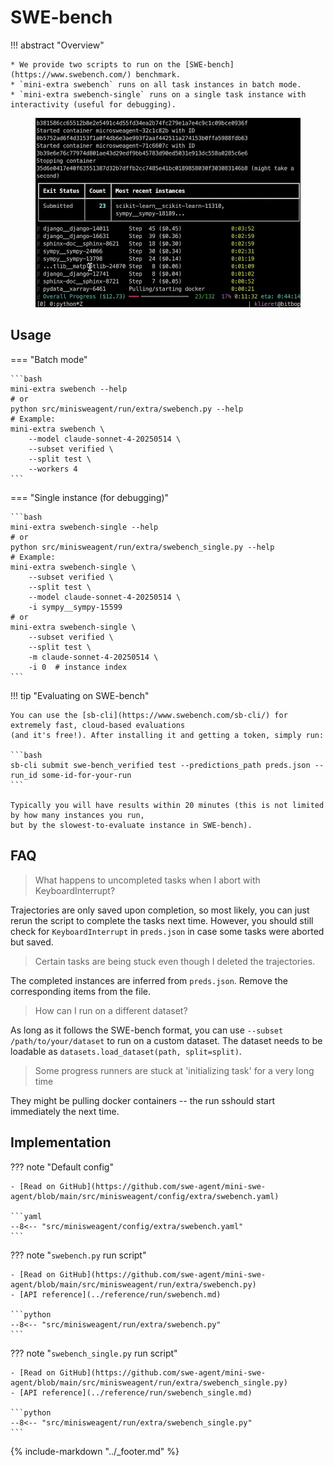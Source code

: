 # SWE-bench

!!! abstract "Overview"

    * We provide two scripts to run on the [SWE-bench](https://www.swebench.com/) benchmark.
    * `mini-extra swebench` runs on all task instances in batch mode.
    * `mini-extra swebench-single` runs on a single task instance with interactivity (useful for debugging).

<figure markdown="span">
  <div class="gif-container gif-container-styled" data-glightbox-disabled>
    <img src="https://github.com/SWE-agent/swe-agent-media/blob/main/media/mini/png/swebench.png?raw=true"
         data-gif="https://github.com/SWE-agent/swe-agent-media/blob/main/media/mini/gif/swebench.gif?raw=true"
         alt="swebench" data-glightbox="false" width="600" />
  </div>
</figure>

## Usage

=== "Batch mode"

    ```bash
    mini-extra swebench --help
    # or
    python src/minisweagent/run/extra/swebench.py --help
    # Example:
    mini-extra swebench \
        --model claude-sonnet-4-20250514 \
        --subset verified \
        --split test \
        --workers 4
    ```

=== "Single instance (for debugging)"

    ```bash
    mini-extra swebench-single --help
    # or
    python src/minisweagent/run/extra/swebench_single.py --help
    # Example:
    mini-extra swebench-single \
        --subset verified \
        --split test \
        --model claude-sonnet-4-20250514 \
        -i sympy__sympy-15599
    # or
    mini-extra swebench-single \
        --subset verified \
        --split test \
        -m claude-sonnet-4-20250514 \
        -i 0  # instance index
    ```

!!! tip "Evaluating on SWE-bench"

    You can use the [sb-cli](https://www.swebench.com/sb-cli/) for extremely fast, cloud-based evaluations
    (and it's free!). After installing it and getting a token, simply run:

    ```bash
    sb-cli submit swe-bench_verified test --predictions_path preds.json --run_id some-id-for-your-run
    ```

    Typically you will have results within 20 minutes (this is not limited by how many instances you run,
    but by the slowest-to-evaluate instance in SWE-bench).


## FAQ

> What happens to uncompleted tasks when I abort with KeyboardInterrupt?

Trajectories are only saved upon completion, so most likely, you can just rerun the script to complete the tasks next time.
However, you should still check for `KeyboardInterrupt` in `preds.json` in case some tasks were aborted but saved.

> Certain tasks are being stuck even though I deleted the trajectories.

The completed instances are inferred from `preds.json`. Remove the corresponding items from the file.

> How can I run on a different dataset?

As long as it follows the SWE-bench format, you can use `--subset /path/to/your/dataset` to run on a custom dataset.
The dataset needs to be loadable as `datasets.load_dataset(path, split=split)`.

> Some progress runners are stuck at 'initializing task' for a very long time

They might be pulling docker containers -- the run sshould start immediately the next time.

## Implementation

??? note "Default config"

    - [Read on GitHub](https://github.com/swe-agent/mini-swe-agent/blob/main/src/minisweagent/config/extra/swebench.yaml)

    ```yaml
    --8<-- "src/minisweagent/config/extra/swebench.yaml"
    ```

??? note "`swebench.py` run script"

    - [Read on GitHub](https://github.com/swe-agent/mini-swe-agent/blob/main/src/minisweagent/run/extra/swebench.py)
    - [API reference](../reference/run/swebench.md)

    ```python
    --8<-- "src/minisweagent/run/extra/swebench.py"
    ```

??? note "`swebench_single.py` run script"

    - [Read on GitHub](https://github.com/swe-agent/mini-swe-agent/blob/main/src/minisweagent/run/extra/swebench_single.py)
    - [API reference](../reference/run/swebench_single.md)

    ```python
    --8<-- "src/minisweagent/run/extra/swebench_single.py"
    ```

{% include-markdown "../_footer.md" %}